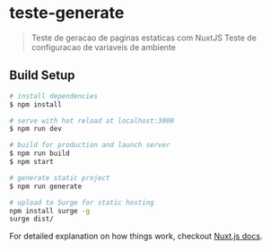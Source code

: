 # teste-generate

> Teste de geracao de paginas estaticas com NuxtJS
> Teste de configuracao de variaveis de ambiente

## Build Setup

``` bash
# install dependencies
$ npm install

# serve with hot reload at localhost:3000
$ npm run dev

# build for production and launch server
$ npm run build
$ npm start

# generate static project
$ npm run generate

# upload to Surge for static hosting
npm install surge -g
surge dist/
```

For detailed explanation on how things work, checkout [Nuxt.js docs](https://nuxtjs.org).
